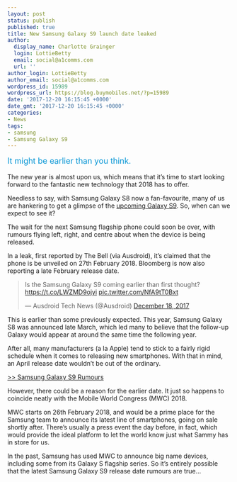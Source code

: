 ```yaml
---
layout: post
status: publish
published: true
title: New Samsung Galaxy S9 launch date leaked
author:
  display_name: Charlotte Grainger
  login: LottieBetty
  email: social@a1comms.com
  url: ''
author_login: LottieBetty
author_email: social@a1comms.com
wordpress_id: 15989
wordpress_url: https://blog.buymobiles.net/?p=15989
date: '2017-12-20 16:15:45 +0000'
date_gmt: '2017-12-20 16:15:45 +0000'
categories:
- News
tags:
- samsung
- Samsung Galaxy S9
---
```

<p><span class="postStandFirst" style="color: #0896d5; line-height: 26px; font-size: 18px;">It might be earlier than you think.</span></p>
<p>The new year is almost upon us, which means that it&rsquo;s time to start looking forward to the fantastic new technology that 2018 has to offer.</p>
<p>Needless to say, with Samsung Galaxy S8 now a fan-favourite, many of us are hankering to get a glimpse of the <a href="https://blog.buymobiles.net/features/samsung-galaxy-s9-rumours-and-release-date" target="_blank" rel="noopener noreferrer">upcoming Galaxy S9</a>. So, when can we expect to see it?</p>
<p>The wait for the next Samsung flagship phone could soon be over, with rumours flying left, right, and centre about when the device is being released.</p>
<p>In a leak, first reported by The Bell (via Ausdroid), it&rsquo;s claimed that the phone is be unveiled on 27th February 2018. Bloomberg is now also reporting a late February release date.</p>
<blockquote class="twitter-tweet" data-lang="en">
<p dir="ltr" lang="en">Is the Samsung Galaxy S9 coming earlier than first thought? <a href="https://t.co/LWZMD9ojyi">https://t.co/LWZMD9ojyi</a> <a href="https://t.co/NfA9tT0Bxt">pic.twitter.com/NfA9tT0Bxt</a></p>
<p>&mdash; Ausdroid Tech News (@Ausdroid) <a href="https://twitter.com/Ausdroid/status/942554124452814849?ref_src=twsrc%5Etfw">December 18, 2017</a></p></blockquote>
<p><script async src="https://platform.twitter.com/widgets.js" charset="utf-8"></script></p>
<p>This is earlier than some previously expected. This year, Samsung Galaxy S8 was announced late March, which led many to believe that the follow-up Galaxy would appear at around the same time the following year.</p>
<p>After all, many manufacturers (a la Apple) tend to stick to a fairly rigid schedule when it comes to releasing new smartphones. With that in mind, an April release date wouldn&rsquo;t be out of the ordinary.</p>
<p><a href="https://blog.buymobiles.net/features/samsung-galaxy-s9-rumours-and-release-date" target="_blank" rel="noopener noreferrer">>> Samsung Galaxy S9 Rumours</a></p>
<p>However, there could be a reason for the earlier date. It just so happens to coincide neatly with the Mobile World Congress (MWC) 2018.</p>
<p>MWC starts on 26th February 2018, and would be a prime place for the Samsung team to announce its latest line of smartphones, going on sale shortly after. There&rsquo;s usually a press event the day before, in fact, which would provide the ideal platform to let the world know just what Sammy has in store for us.</p>
<p>In the past, Samsung has used MWC to announce big name devices, including some from its Galaxy S flagship series. So it&rsquo;s entirely possible that the latest Samsung Galaxy S9 release date rumours are true&hellip;</p>
